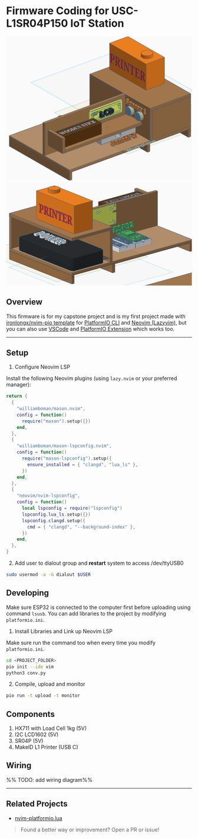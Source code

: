 # Firmware Coding for USC-L1SR04P150 IoT Station

![IoT Node Front](https://github.com/deveaston06/elprog-blog-astro/blob/main/public/posts/my-next-billion-idea-app/iot-node-front.png?raw=true)
![IoT Node Back](https://github.com/deveaston06/elprog-blog-astro/blob/main/public/posts/my-next-billion-idea-app/iot-node-back.png?raw=true)

## Overview

This firmware is for my capstone project and is my first project made with [ironlongx/nvim-pio template](https://github.com/ironlungx/nvim-pio/) for [PlatformIO CLI](https://docs.platformio.org/en/latest/core/installation/index.html) and [Neovim (Lazyvim)](https://www.lazyvim.org/installation), but you can also use [VSCode](https://code.visualstudio.com/) and [PlatformIO Extension](https://marketplace.visualstudio.com/items?itemName=platformio.platformio-ide) which works too.

---

## Setup

1. Configure Neovim LSP

Install the following Neovim plugins (using `lazy.nvim` or your preferred manager):

```lua
return {
  {
    "williamboman/mason.nvim",
    config = function()
      require("mason").setup({})
    end,
  },
  {
    "williamboman/mason-lspconfig.nvim",
    config = function()
      require("mason-lspconfig").setup({
        ensure_installed = { "clangd", "lua_ls" },
      })
    end,
  },
  {
    "neovim/nvim-lspconfig",
    config = function()
      local lspconfig = require("lspconfig")
      lspconfig.lua_ls.setup({})
      lspconfig.clangd.setup({
        cmd = { "clangd", "--background-index" },
      })
    end,
  },
}
```

2. Add user to dialout group and **restart** system to access /dev/ttyUSB0
```sh
sudo usermod -a -G dialout $USER
```

## Developing

Make sure ESP32 is connected to the computer first before uploading using command `lsusb`. You can add libraries to the project by modifying `platformio.ini`.

1. Install Libraries and Link up Neovim LSP

Make sure run the command too when every time you modify `platformio.ini`.

```sh
cd <PROJECT_FOLDER>
pio init --ide vim
python3 conv.py
```

2. Compile, upload and monitor

```sh
pio run -t upload -t monitor
```

## Components
1. HX711 with Load Cell 1kg (5V)
2. I2C LCD1602 (5V)
3. SR04P (5V)
4. MakeID L1 Printer (USB C)

## Wiring
%% TODO: add wiring diagram%%

---

## Related Projects

* [nvim-platformio.lua](https://github.com/anurag3301/nvim-platformio.lua)

> Found a better way or improvement? Open a PR or issue!
